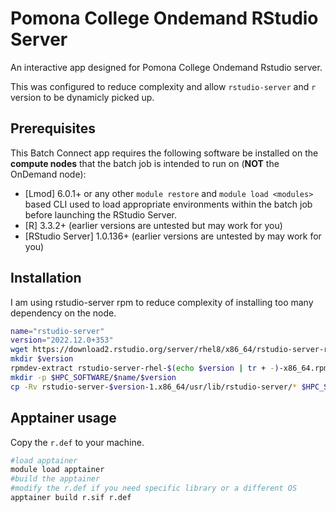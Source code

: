 # Pomona College Ondemand RStudio Server

An interactive app designed for Pomona College Ondemand Rstudio server.

This was configured to reduce complexity and allow `rstudio-server` and `r` version to be dynamicly picked up.

## Prerequisites

This Batch Connect app requires the following software be installed on the
**compute nodes** that the batch job is intended to run on (**NOT** the
OnDemand node):

- [Lmod] 6.0.1+ or any other `module restore` and `module load <modules>` based
  CLI used to load appropriate environments within the batch job before
  launching the RStudio Server.
- [R] 3.3.2+ (earlier versions are untested but may work for you)
- [RStudio Server] 1.0.136+ (earlier versions are untested by may work for you)

## Installation

I am using rstudio-server rpm to reduce complexity of installing too many dependency on the node.

```sh
name="rstudio-server"
version="2022.12.0+353"
wget https://download2.rstudio.org/server/rhel8/x86_64/rstudio-server-rhel-$(echo $version | tr + -)-x86_64.rpm
mkdir $version
rpmdev-extract rstudio-server-rhel-$(echo $version | tr + -)-x86_64.rpm
mkdir -p $HPC_SOFTWARE/$name/$version
cp -Rv rstudio-server-$version-1.x86_64/usr/lib/rstudio-server/* $HPC_SOFTWARE/$name/$version
```

## Apptainer usage
Copy the `r.def` to your machine.
```sh
#load apptainer
module load apptainer
#build the apptainer
#modify the r.def if you need specific library or a different OS
apptainer build r.sif r.def
```
